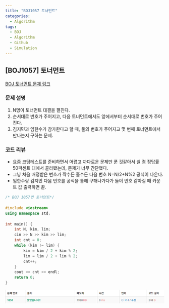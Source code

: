 ```yaml
---
title: "BOJ1057 토너먼트"
categories:
  - Algorithm
tags:
  - BOJ
  - Algorithm
  - Github
  - Simulation
---
```


## [BOJ1057] 토너먼트

[BOJ 토너먼트 문제 링크](https://www.acmicpc.net/problem/1057)

### 문제 설명
1. N명이 토너먼트 대결을 펼친다.
2. 순서대로 번호가 주어지고, 다음 토너먼트에서도 앞에서부터 순서대로 번호가 주어진다.
3. 김지민과 임한수가 참가한다고 할 때, 둘의 번호가 주어지고 몇 번째 토너먼트에서 만나는지 구하는 문제.

### 코드 리뷰
* 요즘 코딩테스트를 준비하면서 어렵고 까다로운 문제만 푼 것같아서 쉴 겸 정답률 50퍼센트 대에서 골라봤는데, 문제가 너무 간단했다.
* 그냥 처음 배정받은 번호가 짝수든 홀수든 다음 번호 N=N/2+N%2 공식이 나온다.
* 임한수랑 김지민 다음 번호를 공식을 통해 구해나가다가 둘이 번호 같아질 때 카운트 값 출력하면 끝.

```cpp
/* BOJ 1057번 토너먼트*/

#include <iostream>
using namespace std;

int main() {
	int N, kim, lim;
	cin >> N >> kim >> lim;
	int cnt = 0;
	while (kim != lim) {
		kim = kim / 2 + kim % 2;
		lim = lim / 2 + lim % 2;
		cnt++;
	}
	cout << cnt << endl;
	return 0;
}
```

![](/assets/img/Algorithm/BOJ1057.png)
